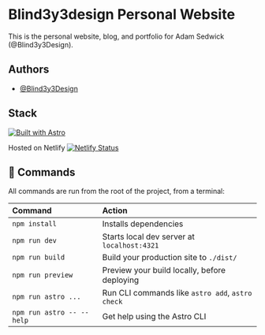 # Blind3y3design Personal Website

This is the personal website, blog, and portfolio for Adam Sedwick (@Blind3y3Design).

## Authors

- [@Blind3y3Design](https://github.com/Blind3y3Design)

## Stack

[![Built with Astro](https://astro.badg.es/v2/built-with-astro/small.svg)](https://astro.build)

Hosted on Netlify
[![Netlify Status](https://api.netlify.com/api/v1/badges/6f8d73cf-8689-46e1-ae77-536230ae2b09/deploy-status)](https://app.netlify.com/sites/blind3y3design/deploys)

## 🧞 Commands

All commands are run from the root of the project, from a terminal:

| Command                   | Action                                           |
| :------------------------ | :----------------------------------------------- |
| `npm install`             | Installs dependencies                            |
| `npm run dev`             | Starts local dev server at `localhost:4321`      |
| `npm run build`           | Build your production site to `./dist/`          |
| `npm run preview`         | Preview your build locally, before deploying     |
| `npm run astro ...`       | Run CLI commands like `astro add`, `astro check` |
| `npm run astro -- --help` | Get help using the Astro CLI                     |